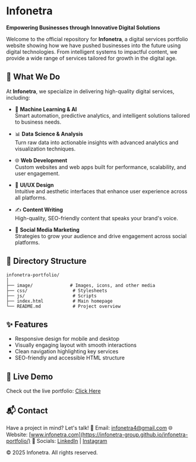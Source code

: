 # Infonetra  
**Empowering Businesses through Innovative Digital Solutions**

Welcome to the official repository for **Infonetra**, a digital services portfolio website showing how we have pushed businesses into the future using digital technologies. From intelligent systems to impactful content, we provide a wide range of services tailored for growth in the digital age.

## 🌟 What We Do

At **Infonetra**, we specialize in delivering high-quality digital services, including:

- 🤖 **Machine Learning & AI**  
  Smart automation, predictive analytics, and intelligent solutions tailored to business needs.

- 📊 **Data Science & Analysis**  
  Turn raw data into actionable insights with advanced analytics and visualization techniques.

- 🌐 **Web Development**  
  Custom websites and web apps built for performance, scalability, and user engagement.

- 🎨 **UI/UX Design**  
  Intuitive and aesthetic interfaces that enhance user experience across all platforms.

- ✍️ **Content Writing**  
  High-quality, SEO-friendly content that speaks your brand's voice.

- 📣 **Social Media Marketing**  
  Strategies to grow your audience and drive engagement across social platforms.

## 📁 Directory Structure

```
infonetra-portfolio/
│
├── image/              # Images, icons, and other media
├── css/                 # Stylesheets
├── js/                  # Scripts
├── index.html           # Main homepage
└── README.md            # Project overview
```

## ✨ Features

* Responsive design for mobile and desktop
* Visually engaging layout with smooth interactions
* Clean navigation highlighting key services
* SEO-friendly and accessible HTML structure

## 📌 Live Demo

Check out the live portfolio: [Click Here](https://infonetra-group.github.io/infonetra-portfolio/)

## 📬 Contact

Have a project in mind? Let's talk!
📧 Email: [infonetra4@gmail.com](mailto:infonetra4@gmail.com)
🌐 Website: [www.infonetra.com](https://infonetra-group.github.io/infonetra-portfolio/)
📱 Socials: [LinkedIn](https://www.linkedin.com/in/infonetra-group/) | [Instagram](https://www.instagram.com/infonetra_group/)

© 2025 Infonetra. All rights reserved.
